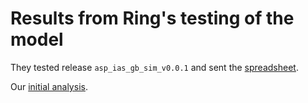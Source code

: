 # Results from Ring's testing of the model

They tested release `asp_ias_gb_sim_v0.0.1` and sent the [spreadsheet](2020-10-08-a-aspinf-ts123.xls).

Our [initial analysis](ring-test-v0.0.1-results-0.ipynb).
